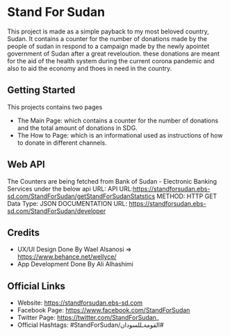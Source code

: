 # Stand For Sudan

This project is made as a simple payback to my most beloved country, Sudan. 
It contains a counter for the number of donations made by the people of sudan in respond to a campaign made by the newly apointet government of Sudan after a great reveloution. these donations are meant for the aid of the health system during the current corona pandemic and also to aid the economy and thoes in need in the country. 

## Getting Started

This projects contains two pages
- The Main Page: which contains a counter for the number of donations and the total amount of donations in SDG.
- The How to Page: which is an informational used as instructions of how to donate in different channels.

## Web API 
The Counters are being fetched from Bank of Sudan - Electronic Banking Services under the below api URL: 
  API URL:https://standforsudan.ebs-sd.com/StandForSudan/getStandForSudanStatstics
  METHOD: HTTP GET
  Data Type: JSON
  DOCUMENTATION URL: https://standforsudan.ebs-sd.com/StandForSudan/developer
  

## Credits
- UX/UI Design Done By Wael Alsanosi => https://www.behance.net/wellyce/
- App Development Done By Ali Alhashimi


## Official Links
- Website: https://standforsudan.ebs-sd.com
- Facebook Page: https://www.facebook.com/StandForSudan
- Twitter Page: https://twitter.com/StandForSudan_
- Official Hashtags: #StandForSudan/القومةـللسودان#




